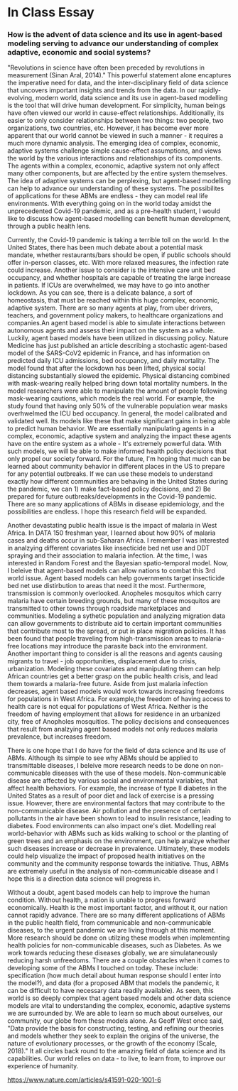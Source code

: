 # In Class Essay
### How  is  the  advent  of  data  science  and  its  use  in  agent-based  modeling  serving  to advance our understanding of complex adaptive, economic and social systems? 



"Revolutions in science have often been preceded by revolutions in measurement (Sinan Aral, 2014)." This powerful statement alone encaptures the imperative need for data, and the inter-disciplinary field of data science that uncovers important insights and trends from the data. In our rapidly-evolving, modern world, data science and its use in agent-based modelling is the tool that will drive human development. For simplicity, human beings have often viewed our world in cause-effect relationships. Additionally, its easier to only consider relationships between two things: two people, two organizations, two countries, etc. However, it has become ever more apparent that our world cannot be viewed in such a manner - it requires a much more dynamic analysis. The emerging idea of complex, economic, adaptive systems challenge simple cause-effect assumptions, and views the world by the various interactions and relationships of its components. The agents within a complex, economic, adaptive system not only affect many other components, but are affected by the entire system themselves. The idea of adaptive systems can be perplexing, but agent-based modelling can help to advance our understanding of these systems. The possibilites of applications for these ABMs are endless - they can model real life environments. With everything going on in the world today amidst the unprecedented Covid-19 pandemic, and as a pre-health student, I would like to discuss how agent-based modelling can benefit human development, through a public health lens.

Currently, the Covid-19 pandemic is taking a terrible toll on the world. In the United States, there has been much debate about a potential mask mandate, whether restaurants/bars should be open, if public schools should offer in-person classes, etc. With more relaxed measures, the infection rate could increase. Another issue to consider is the intensive care unit bed occupancy, and whether hospitals are capable of treating the large increase in patients. If ICUs are overwhelmed, we may have to go into another lockdown. As you can see, there is a delicate balance, a sort of homeostasis, that must be reached within this huge complex, economic, adaptive system. There are so many agents at play, from uber drivers, teachers, and government policy makers, to healthcare organizations and companies.An agent based model is able to simulate interactions between autonomous agents and assess their impact on the system as a whole. Luckily, agent based models have been utilized in discussing policy. Nature Medicine has just published an article describing a stochastic agent-based model of the SARS-CoV2 epidemic in France, and has information on predicted daily ICU admissions, bed occupancy, and daily mortality. The model found that after the lockdown has been lifted, physical social distancing substantially slowed the epidemic. Physical distancing combined with mask-wearing really helped bring down total mortality numbers. In the model researchers were able to manipulate the amount of people following mask-wearing cautions, which models the real world. For example, the study found that having only 50% of the vulnerable population wear masks overhwelmed the ICU bed occupancy. In general, the model calibrated and validated well. Its models like these that make significant gains in being able to predict human behavior. We are essentially manipulating agents in a complex, economic, adaptive system and analyzing the impact these agents have on the entire system as a whole - It's extremely powerful data. With such models, we will be able to make informed health policy decisions that only propel our society forward. For the future, I'm hoping that much can be learned about community behavior in different places in the US to prepare for any potential outbreaks. If we can use these models to understand exactly how different communities are behaving in the United States during the pandemic, we can 1) make fact-based policy decisions, and 2) Be prepared for future outbreaks/developments in the Covid-19 pandemic. There are so many applications of ABMs in disease epidemiology, and the possibilities are endless. I hope this research field will be expanded.  

Another devastating public health issue is the impact of malaria in West Africa. In DATA 150 freshman year, I learned about how 90% of malaria cases and deaths occur in sub-Saharan Africa. I remember I was interested in analzying different covariates like insecticide bed net use and DDT spraying and their association to malaria infection. At the time, I was interested in Random Forest and the Bayesian spatio-temporal model. Now, I beleive that agent-based models can allow nations to combat this 3rd world issue. Agent based models can help governments target insecticide bed net use distirbution to areas that need it the most. Furthermore, transmission is commonly overlooked. Anopheles mosquitos which carry malaria have certain breeding grounds, but many of these mosquitos are transmitted to other towns through roadside marketplaces and communities. Modeling a sythetic population and analyzing migration data can allow governments to distribute aid to certain important communities that contribute most to the spread, or put in place migration policies. It has been found that people traveling from high-transmission areas to malaria-free locations may introduce the parasite back into the environment. Another important thing to consider is all the reasons and agents causing migrants to travel - job opportunities, displacement due to crisis, urbanization. Modeling these covariates and manipulating them can help African countries get a better grasp on the public health crisis, and lead them towards a malaria-free future. Aside from just malaria infection decreases, agent based models would work towards increasing freedoms for populations in West Africa. For example,the freedom of having access to health care is not equal for populations of West Africa. Neither is the freedom of having employment that allows for residence in an urbanized city, free of Anopholes mosquitios. The policy decisions and consequences that result from analzying agent based models not only reduces malaria prevalence, but increases freedom. 

There is one hope that I do have for the field of data science and its use of ABMs. Although its simple to see why ABMs should be applied to transmittable diseases, I beleive more research needs to be done on non-communicable diseases with the use of these models. Non-communicable disease are affected by various social and environmental variables, that affect health behaviors. For example, the increase of type II diabetes in the United States as a result of poor diet and lack of exercise is a pressing issue. However, there are environmental factors that may contribute to the non-communicable disease. Air pollution and the presence of certain pollutants in the air have been shown to lead to insulin resistance, leading to diabetes. Food environments can also impact one's diet. Modelling real world-behavior with ABMs such as kids walking to school or the planting of green trees and an emphasis on the environment, can help analzye whether such diseases increase or decrease in prevalence. Ultimately, these models could help visualize the impact of proposed health initiatives on the community and the community response towards the initiative. Thus, ABMs are extremely useful in the analysis of non-communicable disease and I hope this is a direction data science will progress in. 

Without a doubt, agent based models can help to improve the human condition. Without health, a nation is unable to progress forward economically. Health is the most important factor, and without it, our nation cannot rapidly advance. There are so many different applications of ABMs in the public health field, from communicable and non-communicable diseases, to the urgent pandemic we are living through at this moment. More research should be done on utilzing these models when implementing health policies for non-communicable diseases, such as Diabetes. As we work towards reducing these diseases globally, we are simulataneously reducing harsh unfreedoms. There are a couple obstacles when it comes to developing some of the ABMs I touched on today. These include: specification (how much detail about human response should I enter into the model?), and data (for a proposed ABM that models the pandemic, it can be difficult to have necessary data readily available). As seen, this world is so deeply complex that agent based models and other data science models are vital to understanding the complex, economic, adaptive systems we are surrounded by. We are able to learn so much about ourselves, our community, our globe from these models alone. As Geoff West once said, "Data provide the basis for constructing, testing, and refining our theories and models whether they seek to explain the  origins  of  the  universe,  the  nature  of  evolutionary  processes,  or  the  growth  of  the economy (Scale, 2018)." It all circles back round to the amazing field of data science and its capabilities. Our world relies on data - to live, to learn from, to improve our experience of humanity. 









https://www.nature.com/articles/s41591-020-1001-6

